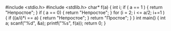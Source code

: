 #include <stdio.h>
#include <stdlib.h>
char* f(a)
{
    int i;
    if ( a == 1 )
    {
        return "Непростое";
    }
    if ( a == 0)
    {
        return "Непростое";
    }
    for (i = 2; i <= a/2; i+=1 )
    {
        if ((a/i)*i == a)
        {
            return "Непростое";
        }
    return "Простое";
    }
}
int main()
{
    int a;
    scanf("%d", &a);
    printf("%s", f(a));
    return 0;
}
